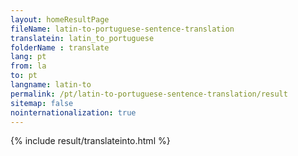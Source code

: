```yaml
---
layout: homeResultPage
fileName: latin-to-portuguese-sentence-translation
translatein: latin_to_portuguese
folderName : translate
lang: pt
from: la
to: pt
langname: latin-to
permalink: /pt/latin-to-portuguese-sentence-translation/result
sitemap: false
nointernationalization: true
---
```

{% include result/translateinto.html %}

<script src="/js/result/translation.js" data-foldername="{{page.folderName}}" data-lang="{{page.lang}}"></script>
